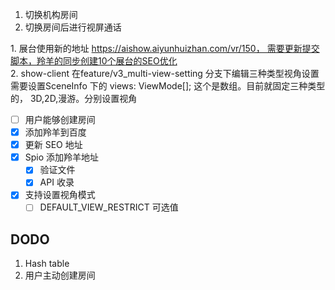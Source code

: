 1. 切换机构房间
2. 切换房间后进行视屏通话

1. 展台使用新的地址 https://aishow.aiyunhuizhan.com/vr/150， 需要更新提交脚本，羚羊的同步创建10个展台的SEO优化  
2. show-client 在feature/v3_multi-view-setting 分支下编辑三种类型视角设置  
需要设置SceneInfo 下的 views: ViewMode[]; 这个是数组。目前就固定三种类型的， 3D,2D,漫游。分别设置视角

- [ ] 用户能够创建房间
- [x] 添加羚羊到百度
- [x] 更新 SEO 地址
- [x] Spio 添加羚羊地址
	- [x] 验证文件
	- [x] API 收录
- [x] 支持设置视角模式
	- [ ] DEFAULT_VIEW_RESTRICT 可选值

## DODO

1. Hash table
2. 用户主动创建房间